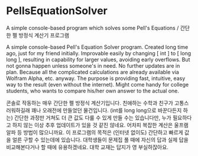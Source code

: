 # PellsEquationSolver
A simple console-based program which solves some Pell's Equations / 간단한 펠 방정식 계산기 프로그램

A simple console-based Pell's Equation Solver program.
Created long time ago, just for my friend initially.
Improvable easily by changing [ int ] to [ long long ], resulting in capability for larger values, avoiding early overflows.
But not gonna happen unless someone's in need.
No further updates are in plan.
Because all the complicated calculations are already available via Wolfram Alpha, etc. anyway.
The purpose is providing fast, intuitive, easy way to the result (even without the internet).
Might come handy for college students, who wants to compare his/her own answer to the actual one.

콘솔로 작동하는 매우 간단한 펠 방정식 계산기입니다.
친애하는 수학과 친구가 고통스러워하길래 꽤나 오래전에 만들었던 물건입니다.
(int를 long long으로 바꾼다든지 하는) 간단한 과정만 거쳐도 더 큰 값도 다룰 수 있게 만들 수는 있습니다만,
누가 필요하다고 하지 않는 이상 추후 업데이트가 있을 것 같진 않네요.
어차피 복잡한 계산은 울프램알파 등 방법이 많으니까요.
이 프로그램의 목적은 (인터넷 없이도) 간단하고 빠르게 값을 얼른 구할 수 있는데에 있습니다.
대학생들이 문제집 풀 때에 자신의 답과 실제 답을 비교해본다거나 할 때에 유용하겠네요.
대학 교재는 답지가 영 부실하잖아요.

